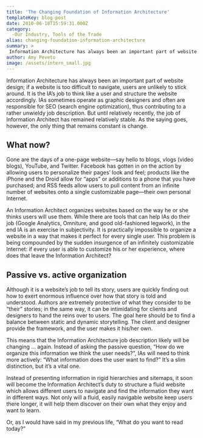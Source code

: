 ```yaml
---
title: 'The Changing Foundation of Information Architecture'
templateKey: blog-post
date: 2010-06-18T15:59:31.000Z
category: 
  -Our Industry, Tools of the Trade
alias: changing-foundation-information-architecture
summary: > 
 Information Architecture has always been an important part of website design; if a website is too difficult to navigate, users are unlikely to stick around. It is the IA’s job to think like a user and structure the website accordingly. IAs sometimes operate as graphic designers and often are responsible for SEO (search engine optimization), thus contributing to a rather unwieldy job description. But until relatively recently, the job of Information Architect has remained relatively stable. As the saying goes, however, the only thing that remains constant is change.
author: Amy Peveto
image: /assets/intern_small.jpg
---
```


Information Architecture has always been an important part of website design; if a website is too difficult to navigate, users are unlikely to stick around. It is the IA’s job to think like a user and structure the website accordingly. IAs sometimes operate as graphic designers and often are responsible for SEO (search engine optimization), thus contributing to a rather unwieldy job description. But until relatively recently, the job of Information Architect has remained relatively stable. As the saying goes, however, the only thing that remains constant is change.

What now?
---------

Gone are the days of a one-page website—say hello to blogs, vlogs (video blogs), YouTube, and Twitter. Facebook has gotten in on the action by allowing users to personalize their pages’ look and feel; products like the iPhone and the Droid allow for “apps” or additions to a phone that you have purchased; and RSS feeds allow users to pull content from an infinite number of websites onto a single customizable page—their own personal Internet.

An Information Architect organizes websites based on the way he or she thinks users will use them. While there are tools that can help IAs do their job (Google Analytics, Omniture, and good old-fashioned legwork), in the end IA is an exercise in subjectivity. It is practically impossible to organize a website in a way that makes it perfect for every single user. This problem is being compounded by the sudden insurgence of an infinitely customizable Internet: if every user is able to customize his or her experience, where does that leave the Information Architect?

Passive vs. active organization
-------------------------------

Although it is a website’s job to tell its story, users are quickly finding out how to exert enormous influence over how that story is told and understood. Authors are extremely protective of what they consider to be “their” stories; in the same way, it can be intimidating for clients and designers to hand the reins over to users. The goal here should be to find a balance between static and dynamic storytelling. The client and designer provide the framework, and the user makes it his/her own.

This means that the Information Architecture job description likely will be changing ... again. Instead of asking the passive question, “How do we organize this information we think the user needs?”, IAs will need to think more actively: “What information does the user want to find?” It’s a slim distinction, but it’s a vital one.

Instead of presenting information in rigid hierarchies and sitemaps, it soon will become the Information Architect’s duty to structure a fluid website which allows different users to navigate and find the information they want in different ways. Not only will a fluid, easily navigable website keep users there longer, it will help them discover on their own what they enjoy and want to learn.

Or, as I would have said in my previous life, “What do you want to read today?”